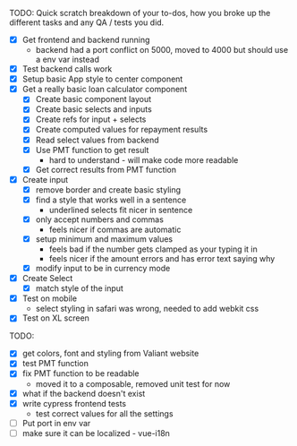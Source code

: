 TODO: Quick scratch breakdown of your to-dos, how you broke up the different tasks and any QA / tests you did.


- [X] Get frontend and backend running
  - backend had a port conflict on 5000, moved to 4000 but should use a env var instead
- [X] Test backend calls work
- [X] Setup basic App style to center component
- [X] Get a really basic loan calculator component
  - [X] Create basic component layout
  - [X] Create basic selects and inputs
  - [X] Create refs for input + selects
  - [X] Create computed values for repayment results
  - [X] Read select values from backend
  - [X] Use PMT function to get result
    - hard to understand - will make code more readable
  - [X] Get correct results from PMT function
- [X] Create input 
  - [X] remove border and create basic styling
  - [X] find a style that works well in a sentence
    - underlined selects fit nicer in sentence
  - [X] only accept numbers and commas
    - feels nicer if commas are automatic
  - [X] setup minimum and maximum values
    - feels bad if the number gets clamped as your typing it in
    - feels nicer if the amount errors and has error text saying why
  - [X] modify input to be in currency mode
- [X] Create Select
  - [X] match style of the input
- [X] Test on mobile
  - select styling in safari was wrong, needed to add webkit css
- [X] Test on XL screen 

TODO:
- [X] get colors, font and styling from Valiant website
- [X] test PMT function
- [X] fix PMT function to be readable
  - moved it to a composable, removed unit test for now
- [X] what if the backend doesn't exist
- [X] write cypress frontend tests
  - test correct values for all the settings
- [ ] Put port in env var
- [ ] make sure it can be localized - vue-i18n
